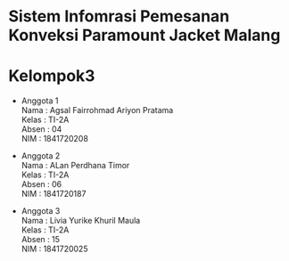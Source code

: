 # Sistem Infomrasi Pemesanan Konveksi Paramount Jacket Malang 
# Kelompok3


* Anggota 1 <br> Nama  : Agsal Fairrohmad Ariyon Pratama <br>
            Kelas : TI-2A <br>
            Absen : 04 <br>
            NIM   : 1841720208 <br>
           
* Anggota 2 <br> Nama  : ALan Perdhana Timor <br>
            Kelas : TI-2A <br>
            Absen : 06 <br>
            NIM   : 1841720187 <br>
            
* Anggota 3 <br> Nama  : Livia Yurike Khuril Maula <br>
            Kelas : TI-2A <br>
            Absen : 15 <br>
            NIM   : 1841720025 <br>


